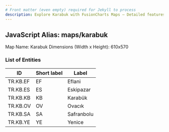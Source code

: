 ```yaml
---
# Front matter (even empty) required for Jekyll to process
description: Explore Karabuk with FusionCharts Maps – Detailed features for seamless integration. Try now & enhance your data visualization today! 
---
```


## JavaScript Alias: maps/karabuk

Map Name: Karabuk
Dimensions (Width x Height): 610x570





### List of Entities

ID | Short label | Label
---|---|---|
TR.KB.EF | EF | Eflani
TR.KB.ES | ES | Eskipazar
TR.KB.KB | KB | Karabük
TR.KB.OV | OV | Ovacık		
TR.KB.SA | SA | Safranbolu
TR.KB.YE | YE | Yenice